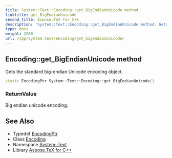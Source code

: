 ```yaml
---
title: System::Text::Encoding::get_BigEndianUnicode method
linktitle: get_BigEndianUnicode
second_title: Aspose.TeX for C++
description: 'System::Text::Encoding::get_BigEndianUnicode method. Gets the standard big-endian Unicode encoding object in C++.'
type: docs
weight: 3200
url: /cpp/system.text/encoding/get_bigendianunicode/
---
```

## Encoding::get_BigEndianUnicode method


Gets the standard big-endian Unicode encoding object.

```cpp
static EncodingPtr System::Text::Encoding::get_BigEndianUnicode()
```


### ReturnValue

Big endian unicode encoding.

## See Also

* Typedef [EncodingPtr](../../../system/encodingptr/)
* Class [Encoding](../)
* Namespace [System::Text](../../)
* Library [Aspose.TeX for C++](../../../)
